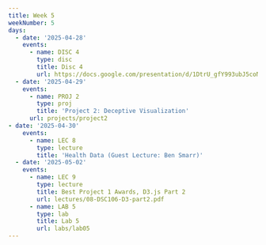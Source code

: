 ```yaml
---
title: Week 5
weekNumber: 5
days:
  - date: '2025-04-28'
    events:
      - name: DISC 4
        type: disc
        title: Disc 4
        url: https://docs.google.com/presentation/d/1DtrU_gfY993ubJ5coNHKXDCW8VEkZl8bZEfnquxGdH4/edit?usp=sharing
  - date: '2025-04-29'
    events:
      - name: PROJ 2
        type: proj
        title: 'Project 2: Deceptive Visualization'
      url: projects/project2
- date: '2025-04-30'
    events:
      - name: LEC 8
        type: lecture
        title: 'Health Data (Guest Lecture: Ben Smarr)'
  - date: '2025-05-02'
    events:
      - name: LEC 9
        type: lecture
        title: Best Project 1 Awards, D3.js Part 2
        url: lectures/08-DSC106-D3-part2.pdf
      - name: LAB 5
        type: lab
        title: Lab 5
        url: labs/lab05
---
```

